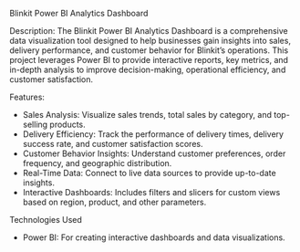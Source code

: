 Blinkit Power BI Analytics Dashboard

Description:
The Blinkit Power BI Analytics Dashboard is a comprehensive data visualization tool designed to help businesses gain insights into sales, delivery performance, and customer behavior for Blinkit’s operations. This project leverages Power BI to provide interactive reports, key metrics, and in-depth analysis to improve decision-making, operational efficiency, and customer satisfaction.

Features:
- Sales Analysis: Visualize sales trends, total sales by category, and top-selling products.
- Delivery Efficiency: Track the performance of delivery times, delivery success rate, and customer satisfaction scores.
- Customer Behavior Insights: Understand customer preferences, order frequency, and geographic distribution.
- Real-Time Data: Connect to live data sources to provide up-to-date insights.
- Interactive Dashboards: Includes filters and slicers for custom views based on region, product, and other parameters.

Technologies Used
- Power BI: For creating interactive dashboards and data visualizations.

